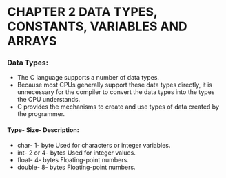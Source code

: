 # CHAPTER 2 DATA TYPES, CONSTANTS, VARIABLES AND ARRAYS
### Data Types:
* The C language supports a number of data types.
* Because most CPUs generally support these data types directly, it is
unnecessary for the compiler to convert the data types into the types the CPU
understands. 
* C provides the mechanisms to create and use types of data created by the programmer.
#### Type- Size- Description:
* char- 1- byte Used for characters or integer variables.
* int- 2 or 4- bytes Used for integer values.
* float- 4- bytes Floating-point numbers.
* double- 8- bytes Floating-point numbers.
